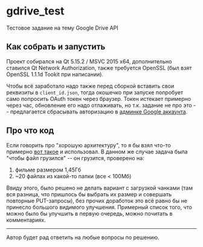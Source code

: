 # gdrive_test
Тестовое задание на тему Google Drive API

## Как собрать и запустить
Проект собирался на Qt 5.15.2 / MSVC 2015 x64, дополнительно ставился Qt Network Authorization, также требуется OpenSSL (был взят OpenSSL 1.1.1d Tookit при написании).

Чтобы всё заработало надо также перед сборкой вставить свои реквизиты в `client_id.json`, тогда окошечко при запуске попробует само попросить OAuth токен через браузер.
Токен истекает примерно через час, обновление его надо отлаживать, но т.к. задание не про это -- предлагается сбрасывать авторизацию в [админке Google аккаунта](https://myaccount.google.com/permissions?pli=1).

## Про что код
Если говорить про "хорошую архитектуру", то я бы взял что-то примерно [вот такое](https://github.com/osoftteam/googleQt) и использовал. 
В данном же случае задача была "чтобы файл грузился" -- он грузится, проверено на:
1. фильме размером 1,45Гб
2. ~20 файлах из какой-то папки (все < 100Мб)

Ввиду этого, было решено не делать вариант с загрузкой чанками (там вся разница, что пришлось бы выбрать их размер и совершать повторные PUT-запросы), без прочих доработок это всё равно бы не принесло большого видимого улучшения.
Примерный список того, что можно было бы улучшить в первую очередь, можно почитать в комментариях.

----------
Автор будет рад ответить на любые вопросы по решению.